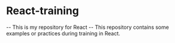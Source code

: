 # React-training
-- This is my repository for React 
-- This repository contains some examples or practices during training in React.
